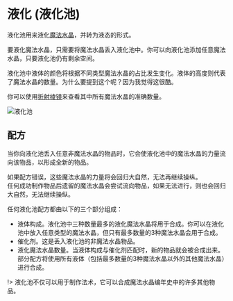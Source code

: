 # 液化 (液化池)

液化池用来液化[魔法水晶](./Realisation)，并转为液态的形式。

要液化魔法水晶，只需要将魔法水晶丢入液化池中。你可以向液化池添加任意魔法水晶，只要液化池仍有剩余空间。

液化池中液体的颜色将根据不同类型魔法水晶的占比发生变化。液体的高度则代表了魔法水晶的数量。为什么要提到这个呢？因为我觉得这很酷。

你可以使用[折射棱镜](./Refraction-Lens)来查看其中所有魔法水晶的准确数量。

![液化池](https://gzassets.cn/minecraft/plugin/slimefun/wiki/addons/images/crystamae-historia/liquefaction.png ':size=50%')

## 配方

当你向液化池丢入任意非魔法水晶的物品时，它会使液化池中的魔法水晶的力量流向该物品，以形成全新的物品。

如果配方错误，这些魔法水晶的力量将会回归大自然，无法再继续操纵。  
任何成功制作物品后遗留的魔法水晶会尝试流向物品，如果无法进行，则也会回归大自然，无法继续操纵。

任何液化池配方都由以下的三个部分组成：

- 液体构成。液化池中三种数量最多的液化魔法水晶将用于合成。你可以在液化池中放入任意类型的魔法水晶，但只有最多数量的3种魔法水晶会用于合成。
- 催化剂。这是丢入液化池的非魔法水晶物品。
- 液化魔法水晶数量。当液体构成与催化剂匹配时，新的物品就会被合成出来。部分配方将使用所有液体（包括最多数量的3种魔法水晶以外的其他魔法水晶）进行合成。

!> 液化池不仅可以用于制作法术，它可以合成魔法水晶编年史中的许多其他物品。
